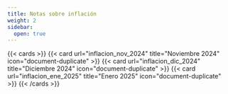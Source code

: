 ```yaml
---
title: Notas sobre inflación
weight: 2
sidebar:
  open: true
---
```


{{< cards >}}
  {{< card url="inflacion_nov_2024" title="Noviembre 2024" icon="document-duplicate" >}}
  {{< card url="inflacion_dic_2024" title="Diciembre 2024" icon="document-duplicate" >}}
  {{< card url="inflacion_ene_2025" title="Enero 2025" icon="document-duplicate" >}}
{{< /cards >}}
